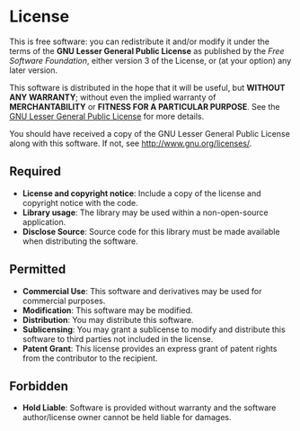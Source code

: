 # License

This is free software: you can redistribute it and/or modify it under the terms
of the **GNU Lesser General Public License** as published by the
*Free Software Foundation*, either version 3 of the License, or (at your option)
any later version.

This software is distributed in the hope that it will be useful, but
**WITHOUT ANY WARRANTY**; without even the implied warranty of
**MERCHANTABILITY** or **FITNESS FOR A PARTICULAR PURPOSE**. See the
[GNU Lesser General Public License](http://www.gnu.org/licenses/lgpl.html) for
more details.

You should have received a copy of the GNU Lesser General Public License along
with this software. If not, see <http://www.gnu.org/licenses/>.

## Required

- **License and copyright notice**: Include a copy of the license and copyright
notice with the code.
- **Library usage**: The library may be used within a non-open-source
application.
- **Disclose Source**: Source code for this library must be made available when
distributing the software.

## Permitted

- **Commercial Use**: This software and derivatives may be used for commercial
purposes.
- **Modification**: This software may be modified.
- **Distribution**: You may distribute this software.
- **Sublicensing**: You may grant a sublicense to modify and distribute this
software to third parties not included in the license.
- **Patent Grant**: This license provides an express grant of patent rights from
the contributor to the recipient.

## Forbidden

- **Hold Liable**: Software is provided without warranty and the software
author/license owner cannot be held liable for damages.
